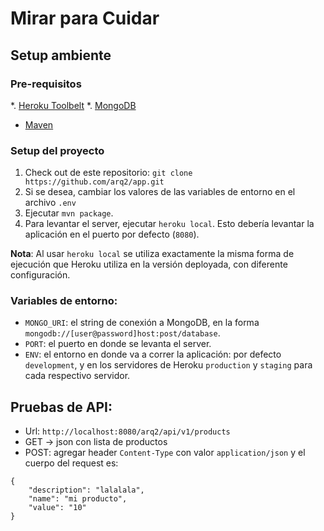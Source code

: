 # Mirar para Cuidar

## Setup ambiente

### Pre-requisitos

*. [Heroku Toolbelt](https://toolbelt.heroku.com/)
*. [MongoDB](http://www.mongodb.org/)
*  [Maven](https://maven.apache.org/)

### Setup del proyecto

1. Check out de este repositorio: `git clone https://github.com/arq2/app.git`
2. Si se desea, cambiar los valores de las variables de entorno en el archivo `.env`
3. Ejecutar `mvn package`.
4. Para levantar el server, ejecutar `heroku local`. Esto debería levantar la aplicación en el puerto por defecto (`8080`).

**Nota**: Al usar `heroku local` se utiliza exactamente la misma forma de ejecución que Heroku utiliza en la versión deployada, con diferente configuración.

### Variables de entorno:

* `MONGO_URI`: el string de conexión a MongoDB, en la forma `mongodb://[user@password]host:post/database`.
* `PORT`: el puerto en donde se levanta el server.
* `ENV`: el entorno en donde va a correr la aplicación: por defecto `development`, y en los servidores de Heroku `production` y `staging` para cada respectivo servidor.

## Pruebas de API:

* Url: `http://localhost:8080/arq2/api/v1/products`
* GET -> json con lista de productos
* POST: agregar header `Content-Type` con valor `application/json` y el cuerpo del request es:

```
{
    "description": "lalalala",
    "name": "mi producto",
    "value": "10"
}
```
